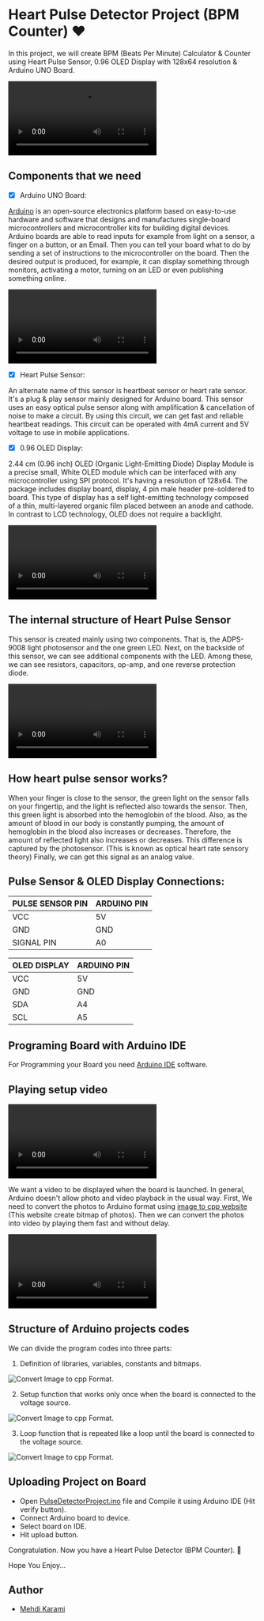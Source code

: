 # Heart Pulse Detector Project (BPM Counter)   :heart:

In this project, we will create BPM (Beats Per Minute) Calculator & Counter using Heart Pulse Sensor, 0.96 OLED Display with 128x64 resolution & Arduino UNO Board.

![Demonstration of final project.](Documentation/Demo.mov)

## Components that we need

- [x] Arduino UNO Board:

[Arduino](https://www.arduino.cc) is an open-source electronics platform based on easy-to-use hardware and software that designs and manufactures single-board microcontrollers and microcontroller kits for building digital devices. Arduino boards are able to read inputs for example from light on a sensor, a finger on a button, or an Email. Then you can tell your board what to do by sending a set of instructions to the microcontroller on the board. Then the desired output is produced, for example, it can display something through monitors, activating a motor, turning on an LED or even publishing something online.

![Arduino UNO Board.](Documentation/ArduinoUNO.mov)

- [x] Heart Pulse Sensor:

An alternate name of this sensor is heartbeat sensor or heart rate sensor. It's a plug & play sensor mainly designed for Arduino board. This sensor uses an easy optical pulse sensor along with amplification & cancellation of noise to make a circuit. By using this circuit, we can get fast and reliable heartbeat readings. This circuit can be operated with 4mA current and 5V voltage to use in mobile applications.

- [x] 0.96 OLED Display:

2.44 cm (0.96 inch) OLED (Organic Light-Emitting Diode) Display Module is a precise small, White OLED module which can be interfaced with any microcontroller using SPI protocol. It's having a resolution of 128x64. The package includes display board, display, 4 pin male header pre-soldered to board. This type of display has a self light-emitting technology composed of a thin, multi-layered organic film placed between an anode and cathode. In contrast to LCD technology, OLED does not require a backlight.

![OLED Display.](Documentation/OLEDDisplay.mov)

## The internal structure of Heart Pulse Sensor
This sensor is created mainly using two components. That is, the ADPS-9008 light photosensor and the one green LED. Next, on the backside of this sensor, we can see additional components with the LED. Among these, we can see resistors, capacitors, op-amp, and one reverse protection diode.

![Heart Pluse Sensor Components.](Documentation/PluseSensorComponents.mov)

## How heart pulse sensor works?
When your finger is close to the sensor, the green light on the sensor falls on your fingertip, and the light is reflected also towards the sensor. Then, this green light is absorbed into the hemoglobin of the blood. Also, as the amount of blood in our body is constantly pumping, the amount of hemoglobin in the blood also increases or decreases. Therefore, the amount of reflected light also increases or decreases. This difference is captured by the photosensor. (This is known as optical heart rate sensory theory) Finally, we can get this signal as an analog value.

## Pulse Sensor & OLED Display Connections:

| PULSE SENSOR PIN | ARDUINO PIN |
| ---------------- | ----------- |
| VCC              | 5V          |
| GND              | GND         |
| SIGNAL PIN       | A0          |

| OLED DISPLAY | ARDUINO PIN |
| ------------ | ----------- |
| VCC          | 5V          |
| GND          | GND         |
| SDA          | A4          |
| SCL          | A5          |

## Programing Board with Arduino IDE

For Programming your Board you need [Arduino IDE](https://www.arduino.cc/en/software) software.

## Playing setup video

![Playing Setup Video.](Documentation/SetupVideo.mov)

We want a video to be displayed when the board is launched. In general, Arduino doesn't allow photo and video playback in the usual way. First, We need to convert the photos to Arduino format using [image to cpp website](https://diyusthad.com/image2cpp) (This website create bitmap of photos). Then we can convert the photos into video by playing them fast and without delay.

![Convert Image to cpp Format.](Documentation/Image2cpp.mov)

## Structure of Arduino projects codes

We can divide the program codes into three parts:
1. Definition of libraries, variables, constants and bitmaps.

![Convert Image to cpp Format.](Documentation/Part1.png)

2. Setup function that works only once when the board is connected to the voltage source.

![Convert Image to cpp Format.](Documentation/Part2.png)

3. Loop function that is repeated like a loop until the board is connected to the voltage source.

![Convert Image to cpp Format.](Documentation/Part3.png)

## Uploading Project on Board

* Open [PulseDetectorProject.ino](PulseDetectorProject/PulseDetectorProject.ino) file and Compile it using Arduino IDE (Hit verify button).
* Connect Arduino board to device.
* Select board on IDE.
* Hit upload button.

Congratulation. Now you have a Heart Pulse Detector (BPM Counter).  :partying_face:

Hope You Enjoy...

## Author

- [Mehdi Karami](https://www.github.com/mehdi2003karami)
